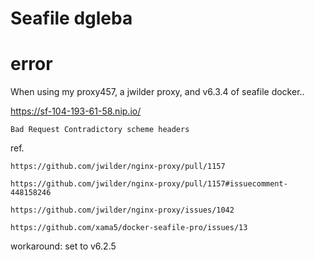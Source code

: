 # Seafile dgleba

# error

When using my proxy457, a jwilder proxy, and v6.3.4 of seafile docker..

https://sf-104-193-61-58.nip.io/

    Bad Request Contradictory scheme headers

ref.

    https://github.com/jwilder/nginx-proxy/pull/1157

    https://github.com/jwilder/nginx-proxy/pull/1157#issuecomment-448158246

    https://github.com/jwilder/nginx-proxy/issues/1042

    https://github.com/xama5/docker-seafile-pro/issues/13

workaround: set to v6.2.5
